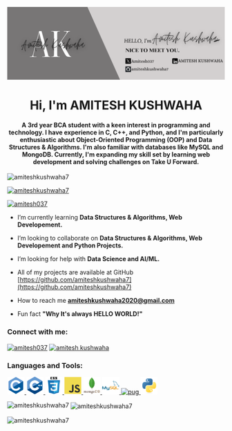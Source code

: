 ![logo](https://github.com/amiteshkushwaha7/amiteshkushwaha7/blob/master/TWITTWER%20BANNER.png)

 <h1 align="center">Hi, I'm AMITESH KUSHWAHA</h1>
<h4 align="center">A 3rd year BCA student with a keen interest in programming and technology. I have experience in C, C++, and Python, and I'm particularly enthusiastic about Object-Oriented Programming (OOP) and Data Structures & Algorithms. I'm also familiar with databases like MySQL and MongoDB. Currently, I'm expanding my skill set by learning web development and solving challenges on Take U Forward.</h4>

<p align="left"> <img src="https://komarev.com/ghpvc/?username=amiteshkushwaha7&label=Profile%20views&color=0e75b6&style=flat" alt="amiteshkushwaha7" /> </p>

<p align="left"> <a href="https://github.com/ryo-ma/github-profile-trophy"><img src="https://github-profile-trophy.vercel.app/?username=amiteshkushwaha7" alt="amiteshkushwaha7" /></a> </p>

<p align="left"> <a href="https://twitter.com/amitesh037" target="blank"><img src="https://img.shields.io/twitter/follow/amitesh037?logo=twitter&style=for-the-badge" alt="amitesh037" /></a> </p>

- I’m currently learning **Data Structures & Algorithms, Web Developement.**

- I’m looking to collaborate on **Data Structures & Algorithms, Web Developement and Python Projects.**

- I’m looking for help with **Data Science and AI/ML.**

- All of my projects are available at GitHub [https://github.com/amiteshkushwaha7](https://github.com/amiteshkushwaha7)

- How to reach me **amiteshkushwaha2020@gmail.com**

- Fun fact **"Why It's always HELLO WORLD!"**

<h3 align="left">Connect with me:</h3>
<p align="left">
<a href="https://twitter.com/amitesh037" target="blank"><img align="center" src="https://raw.githubusercontent.com/rahuldkjain/github-profile-readme-generator/master/src/images/icons/Social/twitter.svg" alt="amitesh037" height="30" width="40" /></a>
<a href="https://linkedin.com/in/amiteshkushwaha" target="blank"><img align="center" src="https://raw.githubusercontent.com/rahuldkjain/github-profile-readme-generator/master/src/images/icons/Social/linked-in-alt.svg" alt="amitesh kushwaha" height="30" width="40" /></a>
</p>

<h3 align="left">Languages and Tools:</h3>
<p align="left"> <a href="https://www.cprogramming.com/" target="_blank" rel="noreferrer"> <img src="https://raw.githubusercontent.com/devicons/devicon/master/icons/c/c-original.svg" alt="c" width="40" height="40"/> </a> <a href="https://www.w3schools.com/cpp/" target="_blank" rel="noreferrer"> <img src="https://raw.githubusercontent.com/devicons/devicon/master/icons/cplusplus/cplusplus-original.svg" alt="cplusplus" width="40" height="40"/> </a> <a href="https://www.w3schools.com/css/" target="_blank" rel="noreferrer"> <img src="https://raw.githubusercontent.com/devicons/devicon/master/icons/css3/css3-original-wordmark.svg" alt="css3" width="40" height="40"/> </a> <a href="https://developer.mozilla.org/en-US/docs/Web/JavaScript" target="_blank" rel="noreferrer"> <img src="https://raw.githubusercontent.com/devicons/devicon/master/icons/javascript/javascript-original.svg" alt="javascript" width="40" height="40"/> </a> <a href="https://www.mongodb.com/" target="_blank" rel="noreferrer"> <img src="https://raw.githubusercontent.com/devicons/devicon/master/icons/mongodb/mongodb-original-wordmark.svg" alt="mongodb" width="40" height="40"/> </a> <a href="https://www.mysql.com/" target="_blank" rel="noreferrer"> <img src="https://raw.githubusercontent.com/devicons/devicon/master/icons/mysql/mysql-original-wordmark.svg" alt="mysql" width="40" height="40"/> </a> <a href="https://pugjs.org" target="_blank" rel="noreferrer"> <img src="https://cdn.worldvectorlogo.com/logos/pug.svg" alt="pug" width="40" height="40"/> </a> <a href="https://www.python.org" target="_blank" rel="noreferrer"> <img src="https://raw.githubusercontent.com/devicons/devicon/master/icons/python/python-original.svg" alt="python" width="40" height="40"/> </a> </p>

<p><img align="left" src="https://github-readme-stats.vercel.app/api/top-langs?username=amiteshkushwaha7&show_icons=true&locale=en&layout=compact" alt="amiteshkushwaha7" /></p>

<p>&nbsp;<img align="center" src="https://github-readme-stats.vercel.app/api?username=amiteshkushwaha7&show_icons=true&locale=en" alt="amiteshkushwaha7" /></p>

<p><img align="center" src="https://github-readme-streak-stats.herokuapp.com/?user=amiteshkushwaha7&" alt="amiteshkushwaha7" /></p>
